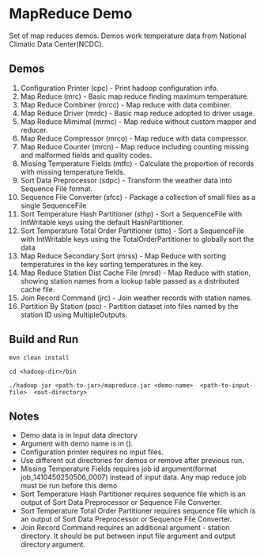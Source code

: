 # MapReduce Demo

Set of map reduces demos. Demos work temperature data from National Climatic Data Center(NCDC).


## Demos

1. Configuration Printer (cpc) - Print hadoop configuration info.
2. Map Reduce (mrc) - Basic map reduce finding maximum temperature.
3. Map Reduce Combiner (mrcc) - Map reduce with data combiner.
4. Map Reduce Driver (mrdc) - Basic map reduce adopted to driver usage.
5. Map Reduce Mimimal (mrmc) - Map reduce without custom mapper and reducer.
6. Map Reduce Compressor (mrco) - Map reduce with data compressor.
7. Map Reduce Counter (mrcn) - Map reduce including counting missing and malformed fields and quality codes.
8. Missing Temperature Fields (mtfc) - Calculate the proportion of records with missing temperature fields.
9. Sort Data Preprocessor (sdpc) - Transform the weather data into Sequence File format.
10. Sequence File Converter (sfcc) - Package a collection of small files as a single SequenceFile
11. Sort Temperature Hash Partitioner (sthp) - Sort a SequenceFile with IntWritable keys using the default HashPartitioner.
12. Sort Temperature Total Order Partitioner (stto) - Sort a SequenceFile with IntWritable keys using the TotalOrderPartitioner to globally sort the data
13. Map Reduce Secondary Sort (mrss) - Map Reduce with sorting temperatures in the key sorting temperatures in the key.
14. Map Reduce Station Dist Cache File (mrsd) - Map Reduce with station, showing station names from a lookup table passed as a distributed cache file.
15. Join Record Command (jrc) - Join weather records with station names.
16. Partition By Station (psc) - Partition dataset into files named by the station ID using MultipleOutputs.

## Build and Run
```
mvn clean install

cd <hadoop-dir>/bin

./hadoop jar <path-to-jar>/mapreduce.jar <demo-name>  <path-to-input-file>  <out-directory>
```

## Notes

- Demo data is in Input data directory
- Argument with demo name is in ().
- Configuration printer requires no input files.
- Use different out directories for demos or remove  after previous run.
- Missing Temperature Fields requires job id argument(format job_1410450250506_0007) instead of input data. Any map reduce job must be run before this demo
- Sort Temperature Hash Partitioner requires sequence file which is an output of Sort Data Preprocessor or Sequence File Converter.
- Sort Temperature Total Order Partitioner requires sequence file which is an output of Sort Data Preprocessor or Sequence File Converter.
- Join Record Command requires an additional argument - station directory. It should be put between input file argument and output directory argument.
